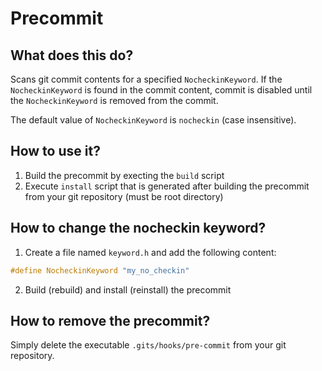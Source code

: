 # Precommit

## What does this do?

Scans git commit contents for a specified `NocheckinKeyword`. If the `NocheckinKeyword` is found in the commit content, commit is disabled until the `NocheckinKeyword` is removed from the commit.

The default value of `NocheckinKeyword` is `nocheckin` (case insensitive).


## How to use it?
1. Build the precommit by execting the `build` script
2. Execute `install` script that is generated after building the precommit from your git repository (must be root directory)


## How to change the nocheckin keyword?
1. Create a file named `keyword.h` and add the following content:

```h
#define NocheckinKeyword "my_no_checkin"
```

2. Build (rebuild) and install (reinstall) the precommit

## How to remove the precommit?
Simply delete the executable `.gits/hooks/pre-commit` from your git repository.
